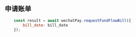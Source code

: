 ## 申请账单
```js
    const result = await wechatPay.requestFundFlowBill({
        bill_date: bill_date
    });

```